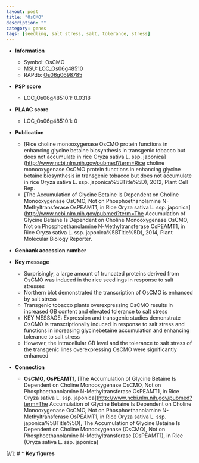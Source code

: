 ```yaml
---
layout: post
title: "OsCMO"
description: ""
category: genes
tags: [seedling, salt stress, salt, tolerance, stress]
---
```


* **Information**  
    + Symbol: OsCMO  
    + MSU: [LOC_Os06g48510](http://rice.plantbiology.msu.edu/cgi-bin/ORF_infopage.cgi?orf=LOC_Os06g48510)  
    + RAPdb: [Os06g0698785](http://rapdb.dna.affrc.go.jp/viewer/gbrowse_details/irgsp1?name=Os06g0698785)  

* **PSP score**  
    + LOC_Os06g48510.1: 0.0318 

* **PLAAC score**  
    + LOC_Os06g48510.1: 0 

* **Publication**  
    + [Rice choline monooxygenase OsCMO protein functions in enhancing glycine betaine biosynthesis in transgenic tobacco but does not accumulate in rice Oryza sativa L. ssp. japonica](http://www.ncbi.nlm.nih.gov/pubmed?term=Rice choline monooxygenase OsCMO protein functions in enhancing glycine betaine biosynthesis in transgenic tobacco but does not accumulate in rice Oryza sativa L. ssp. japonica%5BTitle%5D), 2012, Plant Cell Rep.
    + [The Accumulation of Glycine Betaine Is Dependent on Choline Monooxygenase OsCMO, Not on Phosphoethanolamine N-Methyltransferase OsPEAMT1, in Rice Oryza sativa L. ssp. japonica](http://www.ncbi.nlm.nih.gov/pubmed?term=The Accumulation of Glycine Betaine Is Dependent on Choline Monooxygenase OsCMO, Not on Phosphoethanolamine N-Methyltransferase OsPEAMT1, in Rice Oryza sativa L. ssp. japonica%5BTitle%5D), 2014, Plant Molecular Biology Reporter.

* **Genbank accession number**  

* **Key message**  
    + Surprisingly, a large amount of truncated proteins derived from OsCMO was induced in the rice seedlings in response to salt stresses
    + Northern blot demonstrated the transcription of OsCMO is enhanced by salt stress
    + Transgenic tobacco plants overexpressing OsCMO results in increased GB content and elevated tolerance to salt stress
    + KEY MESSAGE: Expression and transgenic studies demonstrate OsCMO is transcriptionally induced in response to salt stress and functions in increasing glycinebetaine accumulation and enhancing tolerance to salt stress
    + However, the intracellular GB level and the tolerance to salt stress of the transgenic lines overexpressing OsCMO were significantly enhanced

* **Connection**  
    + __OsCMO__, __OsPEAMT1__, [The Accumulation of Glycine Betaine Is Dependent on Choline Monooxygenase OsCMO, Not on Phosphoethanolamine N-Methyltransferase OsPEAMT1, in Rice Oryza sativa L. ssp. japonica](http://www.ncbi.nlm.nih.gov/pubmed?term=The Accumulation of Glycine Betaine Is Dependent on Choline Monooxygenase OsCMO, Not on Phosphoethanolamine N-Methyltransferase OsPEAMT1, in Rice Oryza sativa L. ssp. japonica%5BTitle%5D), The Accumulation of Glycine Betaine Is Dependent on Choline Monooxygenase (OsCMO), Not on Phosphoethanolamine N-Methyltransferase (OsPEAMT1), in Rice (Oryza sativa L. ssp. japonica)

[//]: # * **Key figures**  


